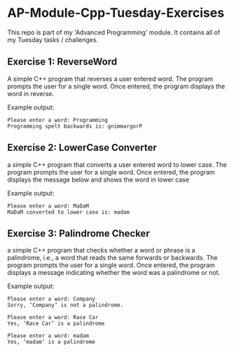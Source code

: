 # AP-Module-Cpp-Tuesday-Exercises
This repo is part of my 'Advanced Programming' module. It contains all of my Tuesday tasks / challenges.

## Exercise 1: ReverseWord
A simple C++ program that reverses a user entered word. The program prompts the user for a single word. Once entered, the program displays the word in reverse.

Example output:
```
Please enter a word: Programming
Programming spelt backwards is: gnimmargorP
```

## Exercise 2: LowerCase Converter
a simple C++ program that converts a user entered word to lower case. The program prompts the user for a single word. Once entered, the program displays the message below and shows the word in lower case

Example output:
```
Please enter a word: MaDaM
MaDaM converted to lower case is: madam
```

## Exercise 3: Palindrome Checker
a simple C++ program that checks whether a word or phrase is a palindrome, i.e., a word that reads the same forwards or backwards. The program prompts the user for a single word. Once entered, the program displays a message indicating whether the word was a palindrome or not.

Example output:
```
Please enter a word: Company
Sorry, ‘Company’ is not a palindrome.

Please enter a word: Race Car
Yes, ‘Race Car’ is a palindrome

Please enter a word: madam
Yes, ‘madam’ is a palindrome
```
